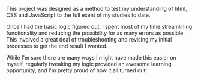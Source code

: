 This project was designed as a method to test my understanding of html, CSS and JavaScript to the full exent of my studies to date. 

Once I had the basic logic figured out, I spent most of my time streamlining functionality and reducing the possibility for as many errors as possible. This involved a great deal of troubleshooting and revising my initial processes to get the end result I wanted. 

While I'm sure there are many ways I might have made this easier on myself, regularly tweaking my logic provided an awesome learning opportunity, and I'm pretty proud of how it all turned out!